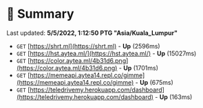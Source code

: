 # 📖 Summary
Last updated: **5/5/2022, 1:12:50 PTG "Asia/Kuala_Lumpur"**

- `GET` [https://shrt.ml](https://shrt.ml) - **Up** (2596ms)
- `GET` [https://hst.aytea.ml/](https://hst.aytea.ml/) - **Up** (15027ms)
- `GET` [https://color.aytea.ml/4b31d6.png](https://color.aytea.ml/4b31d6.png) - **Up** (1701ms)
- `GET` [https://memeapi.aytea14.repl.co/gimme](https://memeapi.aytea14.repl.co/gimme) - **Up** (675ms)
- `GET` [https://teledrivemy.herokuapp.com/dashboard](https://teledrivemy.herokuapp.com/dashboard) - **Up** (163ms)
